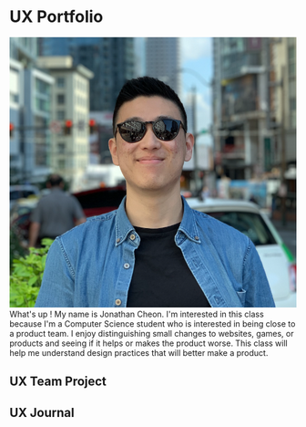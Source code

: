 # UX Portfolio
![picture of jonathan](assets/pictureOfMe.png)
What's up ! My name is Jonathan Cheon. I'm interested in this class because I'm a Computer Science student who is interested in being close to a product team. I enjoy distinguishing small changes to websites, games, or products and seeing if it helps or makes the product worse. This class will help me understand design practices that will better make a product.


## UX Team Project


## UX Journal

